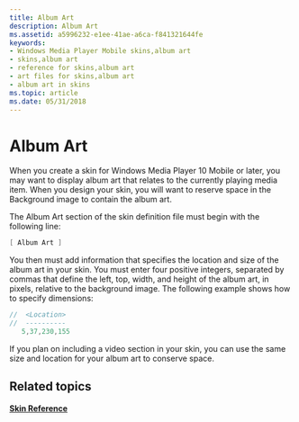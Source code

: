```yaml
---
title: Album Art
description: Album Art
ms.assetid: a5996232-e1ee-41ae-a6ca-f841321644fe
keywords:
- Windows Media Player Mobile skins,album art
- skins,album art
- reference for skins,album art
- art files for skins,album art
- album art in skins
ms.topic: article
ms.date: 05/31/2018
---
```


# Album Art

When you create a skin for Windows Media Player 10 Mobile or later, you may want to display album art that relates to the currently playing media item. When you design your skin, you will want to reserve space in the Background image to contain the album art.

The Album Art section of the skin definition file must begin with the following line:


```C++
[ Album Art ]

```



You then must add information that specifies the location and size of the album art in your skin. You must enter four positive integers, separated by commas that define the left, top, width, and height of the album art, in pixels, relative to the background image. The following example shows how to specify dimensions:


```C++
//  <Location>
//  ----------
   5,37,230,155

```



If you plan on including a video section in your skin, you can use the same size and location for your album art to conserve space.

## Related topics

<dl> <dt>

[**Skin Reference**](skin-reference.md)
</dt> </dl>

 

 




